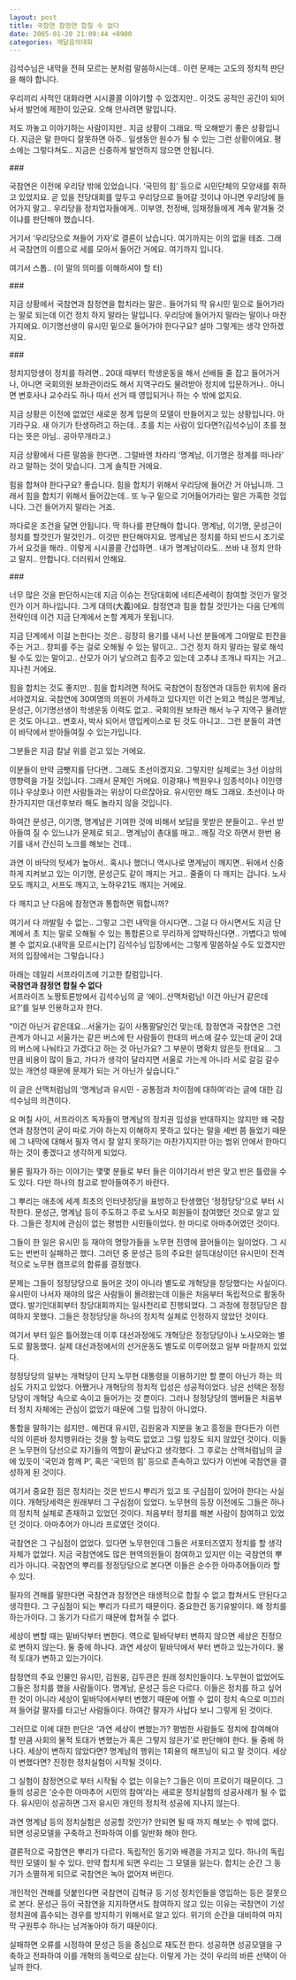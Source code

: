 ```yaml
---
layout: post
title: 국참연 참정연 합칠 수 없다
date: 2005-01-20 21:09:44 +0900
categories: 깨달음의대화
---
```

김석수님은 내막을 전혀 모르는 분처럼 말씀하시는데.. 이런 문제는 고도의 정치적 판단을 해야 합니다.    
  
우리끼리 사적인 대화라면 시시콜콜 이야기할 수 있겠지만.. 이것도 공적인 공간이 되어놔서 발언에 제한이 있군요. 오해 안사려면 말입니다. 
  
  
저도 까놓고 이야기하는 사람이지만.. 지금 상황이 그래요. 딱 오해받기 좋은 상황입니다. 지금은 말 한마디 잘못하면 아주.. 일생동안 원수가 될 수 있는 그런 상황이에요. 평소에는 그렇다쳐도.. 지금은 신중하게 발언하지 않으면 안됩니다.    
  
\### 
  
  
국참연은 이전에 우리당 밖에 있었습니다. ‘국민의 힘’ 등으로 시민단체의 모양새를 취하고 있었지요. 곧 있을 전당대회를 앞두고 우리당으로 들어갈 것이냐 아니면 우리당에 들어가지 말고.. 우리당을 정치업자들에게.. 이부영, 천정배, 임채정들에게 계속 맡겨둘 것이냐를 판단해야 했습니다.    
  
거기서 ‘우리당으로 쳐들어 가자’로 결론이 났습니다. 여기까지는 이의 없을 테죠. 그래서 국참연의 이름으로 세를 모아서 들어간 거에요. 여기까지 입니다.    
  
여기서 스톱.. (이 말의 의미를 이해하셔야 할 터)    
  
\###    
  
지금 상황에서 국참연과 참정연을 합치라는 말은.. 들어가되 딱 유시민 밑으로 들어가라는 말로 되는데 이건 정치 하지 말라는 말입니다. 우리당에 들어가지 말라는 말이나 마찬가지에요. 이기명선생이 유시민 밑으로 들어가야 한다구요? 설마 그렇게는 생각 안하겠지요.    
  
\### 
  
  
정치지망생이 정치를 하려면.. 20대 때부터 학생운동을 해서 선배들 줄 잡고 들어가거나, 아니면 국회의원 보좌관이라도 해서 지역구라도 물려받아 정치에 입문하거나.. 아니면 변호사나 교수라도 하나 따서 선거 때 영입되거나 하는 수 밖에 없지요.    
  
지금 상황은 이전에 없었던 새로운 정계 입문의 모델이 만들어지고 있는 상황입니다. 아기라구요. 새 아기가 탄생하려고 하는데.. 초를 치는 사람이 있다면?(김석수님이 초를 쳤다는 뜻은 아님.. 공아무개라고.)    
  
지금 상황에서 다른 말씀을 한다면.. 그럴바엔 차라리 ‘명계남, 이기명은 정계를 떠나라’ 라고 말하는 것이 맞습니다. 그게 솔직한 거에요.    
  
힘을 합쳐야 한다구요? 좋습니다. 힘을 합치기 위해서 우리당에 들어간 거 아닙니까. 그래서 힘을 합치기 위해서 들어갔는데.. 또 누구 밑으로 기어들어가라는 말은 가혹한 것입니다. 그건 들어가지 말라는 거죠.    
  
까다로운 조건을 달면 안됩니다. 딱 하나를 판단해야 합니다. 명계남, 이기명, 문성근이 정치를 할것인가 말것인가.. 이것만 판단해야지요. 명계남은 정치를 하되 반드시 조기로 가서 요것을 해라.. 이렇게 시시콜콜 간섭하면.. 내가 명계남이라도.. 쓰바 내 정치 안하고 말지.. 안합니다. 더러워서 안해요.    
  
\### 
  
  
너무 많은 것을 판단하시는데 지금 이슈는 전당대회에 네티즌세력이 참여할 것인가 말것인가 이거 하나입니다. 그게 대의(大義)에요. 참정연과 힘을 합칠 것인가는 다음 단계의 전략인데 이건 지금 단계에서 논할 계제가 못됩니다.    
  
지금 단계에서 이걸 논한다는 것은.. 굉장히 용기를 내서 나선 분들에게 그야말로 핀잔을 주는 거고.. 창피를 주는 걸로 오해될 수 있는 말이고.. 그건 정치 하지 말라는 말로 해석될 수도 있는 말이고.. 산모가 아기 낳으려고 힘주고 있는데 고추냐 조개냐 따지는 거고.. 지나친 거에요. 
  
  
힘을 합치는 것도 좋지만.. 힘을 합치려면 적어도 국참연이 참정연과 대등한 위치에 올라서야겠지요. 국참연에 30여명의 의원이 가세하고 있다지만 이건 논외고 핵심은 명계남, 문성근, 이기명선생이 학생운동 이력도 없고.. 국회의원 보좌관 해서 누구 지역구 물려받은 것도 아니고.. 변호사, 박사 되어서 영입케이스로 된 것도 아니고.. 그런 분들이 과연 이 바닥에서 받아들여질 수 있는가입니다.    
  
그분들은 지금 칼날 위를 걷고 있는 거에요.    
  
이분들이 만약 금뺏지를 단다면.. 그래도 초선이겠지요. 그렇지만 실제로는 3선 이상의 영향력을 가질 것입니다. 그래서 문제인 거에요. 이광재나 백원우나 임종석이나 이인영이나 우상호나 이런 사람들과는 위상이 다르잖아요. 유시민만 해도 그래요. 초선이나 마찬가지지만 대선후보라 해도 놀라지 않을 것입니다.    
  
하여간 문성근, 이기명, 명계남은 기여한 것에 비해서 보답을 못받은 분들이고.. 우선 받아들여 질 수 있느냐가 문제로 되고.. 명계남이 총대를 매고.. 깨질 각오 하면서 한번 용기를 내서 간신히 노크를 해보는 건데..    
  
과연 이 바닥의 텃세가 높아서.. 혹시나 했더니 역시나로 명계남이 깨지면.. 뒤에서 신중하게 지켜보고 있는 이기명, 문성근도 같이 깨지는 거고.. 줄줄이 다 깨지는 겁니다. 노사모도 깨지고, 서프도 깨지고, 노하우21도 깨지는 거에요.    
  
다 깨지고 난 다음에 참정연과 통합하면 뭐합니까?    
  
여기서 다 까발릴 수 없는.. 그렇고 그런 내막을 아시다면.. 그걸 다 아시면서도 지금 단계에서 초 치는 말로 오해될 수 있는 통합론으로 무리하게 압박하신다면.. 가볍다고 밖에 볼 수 없지요.(내막을 모르시는[?] 김석수님 입장에서는 그렇게 말씀하실 수도 있겠지만 저의 입장에서는 그렇습니다.)    
   

  
  
아래는 데일리 서프라이즈에 기고한 칼럼입니다.   
**국참연과 참정연 합칠 수 없다**   
서프라이즈 노짱토론방에서 김석수님의 글 ‘에이..산맥처럼님! 이건 아닌거 같은데요?’를 일부 인용하고자 한다.   
  
“이건 아닌거 같은데요...서울가는 길이 사통팔달인건 맞는데, 참정연과 국참연은 그런 관계가 아니고 서울가는 같은 버스에 탄 사람들이 한대의 버스에 갈수 있는데 굳이 2대의 버스에 나눠타고 가겠다고 하는 것 아닌가요? 그 부분이 명확치 않은듯 한데요... 그만큼 비용이 많이 들고, 가다가 생각이 달라지면 서울로 가는게 아니라 서로 갈길 갈수 있는 개연성 때문에 문제가 되는 거 아닌가 싶습니다.”   
  
이 글은 산맥처럼님의 ‘명계남과 유시민 - 공통점과 차이점에 대하여’라는 글에 대한 김석수님의 의견이다.   
  
요 며칠 사이, 서프라이즈 독자들이 명계남의 정치권 입성을 반대하지는 않지만 왜 국참연과 참정연이 굳이 따로 가야 하는지 이해하지 못하고 있다는 말을 세번 쯤 들었기 때문에 그 내막에 대해서 필자 역시 잘 알지 못하기는 마찬가지지만 아는 범위 안에서 한마디 하는 것이 좋겠다고 생각하게 되었다.   
  
물론 필자가 하는 이야기는 몇몇 분들로 부터 들은 이야기라서 반은 맞고 반은 틀렸을 수도 있다. 다만 하나의 참고로 받아들여주기 바란다.   
  
그 뿌리는 애초에 세계 최초의 인터넷정당을 표방하고 탄생했던 ‘정정당당’으로 부터 시작한다. 문성근, 명계남 등이 주도하고 주로 노사모 회원들이 참여했던 것으로 알고 있다. 그들은 정치에 관심이 없는 평범한 시민들이었다. 한 마디로 아마추어였던 것이다.   
  
그들이 한 일은 유시민 등 재야의 명망가들을 노무현 진영에 끌어들이는 일이었다. 그 시도는 번번히 실패하곤 했다. 그러던 중 문성근 등의 주요한 설득대상이던 유시민이 전격적으로 노무현 캠프로의 합류를 결정했다.   
  
문제는 그들이 정정당당으로 들어온 것이 아니라 별도로 개혁당을 창당했다는 사실이다. 유시민이 나서자 재야의 많은 사람들이 몰려왔는데 이들은 처음부터 독립적으로 활동하였다. 발기인대회부터 창당대회까지는 일사천리로 진행되었다. 그 과정에 정정당당은 참여하지 못했다. 그들은 정정당당을 하나의 정치적 실체로 인정하지 않았던 것이다.   
  
여기서 부터 일은 틀어졌는데 이후 대선과정에도 개혁당은 정정당당이나 노사모와는 별도로 활동했다. 실제 대선과정에서의 선거운동도 별도로 이루어졌고 일부 마찰까지 있었다.   
  
정정당당의 일부는 개혁당이 단지 노무현 대통령을 이용하기만 할 뿐이 아닌가 하는 의심도 가지고 있었다. 어쨌거나 개혁당의 정치적 입성은 성공적이었다. 남은 선택은 정정당당이 개혁당 속으로 숙이고 들어가는 것 뿐이다. 그러나 정정당당의 멤버들은 처음부터 정치 자체에는 관심이 없었기 때문에 그럴 입장이 아니었다.   
  
통합을 말하기는 쉽지만.. 예컨대 유시민, 김원웅과 지분을 놓고 흥정을 한다든가 이런 식의 이른바 정치행위라는 것을 할 능력도 없었고 그럴 입장도 되지 않았던 것이다. 이들은 노무현의 당선으로 자기들의 역할이 끝났다고 생각했다. 그 후로는 산맥처럼님의 글에 있듯이 ‘국민과 함께 P’, 혹은 ‘국민의 힘’ 등으로 존속하고 있다가 이번에 국참연을 결성하게 된 것이다.   
  
여기서 중요한 점은 정치라는 것은 반드시 뿌리가 있고 또 구심점이 있어야 한다는 사실이다. 개혁당세력은 원래부터 그 구심점이 있었다. 노무현의 등장 이전에도 그들은 하나의 정치적 실체로 존재하고 있었던 것이다. 처음부터 정치를 해본 사람이 참여하고 있었던 것이다. 아마추어가 아니라 프로였던 것이다.   
  
국참연은 그 구심점이 없었다. 있다면 노무현인데 그들은 서포터즈였지 정치를 할 생각 자체가 없었다. 지금 국참연에도 많은 현역의원들이 참여하고 있지만 이는 국참연의 뿌리가 아니다. 국참연의 뿌리를 정정당당으로 본다면 이들은 순수한 아마추어들이라 할 수 있다.   
  
필자의 견해를 말한다면 국참연과 참정연은 태생적으로 합칠 수 없고 합쳐서도 안된다고 생각한다. 그 구심점이 되는 뿌리가 다르기 때문이다. 중요한건 동기유발이다. 왜 정치를 하는가이다. 그 동기가 다르기 때문에 합쳐질 수 없다.   
  
세상이 변할 때는 밑바닥부터 변한다. 역으로 밑바닥부터 변하지 않으면 세상은 진정으로 변하지 않는다. 둘 중에 하나다. 과연 세상이 밑바닥에서 부터 변하고 있는가이다. 물적 토대가 변하고 있는가이다.   
  
참정연의 주요 인물인 유시민, 김원웅, 김두관은 원래 정치인들이다. 노무현이 없었어도 그들은 정치를 했을 사람들이다. 명계남, 문성근 등은 다르다. 이들은 정치를 하고 싶어 한 것이 아니라 세상이 밑바닥에서부터 변했기 때문에 어쩔 수 없이 정치 속으로 미끄러져 들어갈 팔자를 타고난 사람들이다. 하여간 팔자가 사납다 보니 그렇게 된 것이다.   
  
그러므로 이에 대한 판단은 ‘과연 세상이 변했는가? 평범한 사람들도 정치에 참여해야 할 만큼 사회의 물적 토대가 변했는가 혹은 그렇지 않은가’로 판단해야 한다. 둘 중에 하나다. 세상이 변하지 않았다면? 명계남의 행위는 1회용의 해프닝이 되고 말 것이다. 세상이 변했다면? 진정한 정치실험이 시작될 것이다.   


    



    

        

        
            
            
            
        
        
  
그 실험이 참정연으로 부터 시작될 수 없는 이유는? 그들은 이미 프로이기 때문이다. 그들의 성공은 ‘순수한 아마추어 시민의 참여’라는 새로운 정치실험의 성공사례가 될 수 없다. 유시민이 성공하면 그저 유시민 개인의 정치적 성공에 지나지 않는다.   
  
과연 명계남 등의 정치실험은 성공할 것인가? 안되면 될 때 까지 해보는 수 밖에 없다. 되면 성공모델을 구축하고 전파하여 이를 일반화 해야 한다.   
  
결론적으로 국참연은 뿌리가 다르다. 독립적인 동기와 배경을 가지고 있다. 하나의 독립적인 모델이 될 수 있다. 만약 합치게 되면 우리는 그 모델을 잃는다. 합치는 순간 그 동기가 소멸하게 되므로 국참연은 녹아 없어져 버린다.   
  
개인적인 견해를 덧붙인다면 국참연이 김혁규 등 기성 정치인들을 영입하는 등은 잘못으로 본다. 문성근 등이 국참연을 지지하면서도 참여하지 않고 있는 이유는 국참연이 기성 정치권에 흡수되는 경우를 방지하기 위해서로 알고 있다. 위기의 순간을 대비하여 마지막 구원투수 하나는 남겨놓아야 하기 때문이다.   
  
실패하면 오류를 시정하여 문성근 등을 중심으로 재도전 한다. 성공하면 성공모델을 구축하고 전파하여 이를 개혁의 동력으로 삼는다. 이렇게 가는 것이 우리의 바른 선택이 아닐까 한다.